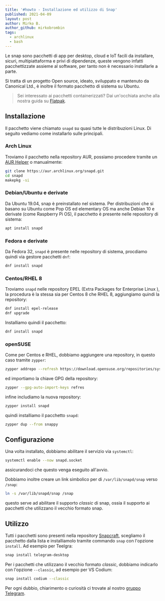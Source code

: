 ```yaml
---
title: '#howto - Installazione ed utilizzo di Snap'
published: 2021-04-09
layout: post
author: Mirko B.
author_github: mirkobrombin
tags:
  - archlinux  
  - bash
---
```

Le snap sono pacchetti di app per desktop, cloud e IoT facili da installare, sicuri, multipiattaforma e privi di dipendenze, queste vengono infatti pacchettizzate assieme al software, per tanto non è necessario installarle a parte.

Si tratta di un progetto Open source, ideato, sviluppato e mantenuto da Canonical Ltd., è inoltre il formato pacchetto di sistema su Ubuntu.

> Sei interessato ai pacchetti containerizzati? Dai un'occhiata anche alla nostra guida su [Flatpak](https://linuxhub.it/articles/howto-installazione-di-flatpak-e-configurazione-di-flathub).

## Installazione
Il pacchetto viene chiamato `snapd` su quasi tutte le distribuzioni Linux. Di seguito vediamo come installarlo sulle principali.

### Arch Linux
Troviamo il pacchetto nella repository AUR, possiamo procedere tramite un [AUR Helper](https://linuxhub.it/articles/howto-introduzione-alla-aur-e-aur-helper) o manualmente:

```bash
git clone https://aur.archlinux.org/snapd.git
cd snapd
makepkg -si
```

### Debian/Ubuntu e derivate
Da Ubuntu 19.04, snap è preinstallato nel sistema. Per distribuzioni che si basano su Ubuntu come Pop OS ed elementary OS ma anche Debian 10 e derivate (come Raspberry Pi OS), il pacchetto è presente nelle repository di sistema:

```bash
apt install snapd
```

### Fedora e derivate
Da Fedora 32, `snapd` è presente nelle repository di sistema, procdiamo quindi via gestore pacchetti `dnf`:

```bash
dnf install snapd
```

### Centos/RHEL 8
Troviamo `snapd` nelle repository EPEL (Extra Packages for Enterprise Linux ), la procedura è la stessa sia per Centos 8 che RHEL 8, aggiungiamo quindi la repository:

```bash
dnf install epel-release
dnf upgrade
```

Installiamo quindi il pacchetto:

```bash
dnf install snapd
```

### openSUSE
Come per Centos e RHEL, dobbiamo aggiungere una repository, in questo caso tramite `zypper`:

```bash
zypper addrepo --refresh https://download.opensuse.org/repositories/system:/snappy/openSUSE_Leap_15.2 snappy
```

ed importiamo la chiave GPG della repository:

```bash
zypper --gpg-auto-import-keys refres
```

infine includiamo la nuova repository:

```bash
zypper install snapd
```

quindi installiamo il pacchetto `snapd`:

```bash
zypper dup --from snappy
```

## Configurazione
Una volta installato, dobbiamo abilitare il servizio via `systemctl`:

```bash
systemctl enable --now snapd.socket
```

assicurandoci che questo venga eseguito all'avvio.

Dobbiamo inoltre creare un link simbolico per di `/var/lib/snapd/snap` verso `/snap`:

```bash
ln -s /var/lib/snapd/snap /snap
```

questo serve ad abilitare il supporto *classic* di snap, ossia il supporto ai pacchetti che utilizzano il vecchio formato snap.

## Utilizzo
Tutti i pacchetti sono presenti nella repository [Snapcraft](https://snapcraft.io), scegliamo il pacchetto dalla lista e installiamolo tramite commando `snap` con l'opzione `install`. Ad esempio per Teelgra:

```bash
snap install telegram-desktop
```

Per i pacchetti che utilizzano il vecchio formato *classic*, dobbiamo indicarlo con l'opzione `--classic`, ad esempio per VS Codium:

```bash
snap install codium --classic
```

Per ogni dubbio, chiarimento o curiosità ci trovate al nostro [gruppo Telegram](https://t.me/linuxpeople).
